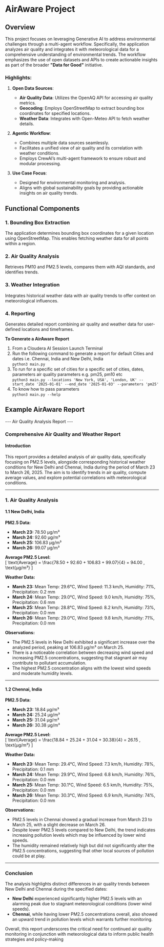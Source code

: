 # AirAware Project

## Overview
This project focuses on leveraging Generative AI to address environmental challenges through a multi-agent workflow. Specifically, the application analyzes air quality and integrates it with meteorological data for a comprehensive understanding of environmental trends. The workflow emphasizes the use of open datasets and APIs to create actionable insights as part of the broader **"Data for Good"** initiative.

### Highlights:
1. **Open Data Sources**:
   - **Air Quality Data**: Utilizes the OpenAQ API for accessing air quality metrics.
   - **Geocoding**: Employs OpenStreetMap to extract bounding box coordinates for specified locations.
   - **Weather Data**: Integrates with Open-Meteo API to fetch weather details.

2. **Agentic Workflow**:
   - Combines multiple data sources seamlessly.
   - Facilitates a unified view of air quality and its correlation with weather conditions.
   - Employs CrewAI’s multi-agent framework to ensure robust and modular processing.

3. **Use Case Focus**:
   - Designed for environmental monitoring and analysis.
   - Aligns with global sustainability goals by providing actionable insights on air quality trends.

## Functional Components
### 1. Bounding Box Extraction
The application determines bounding box coordinates for a given location using OpenStreetMap. This enables fetching weather data for all points within a region.

### 2. Air Quality Analysis
Retrieves PM10 and PM2.5 levels, compares them with AQI standards, and identifies trends.

### 3. Weather Integration
Integrates historical weather data with air quality trends to offer context on meteorological influences.

### 4. Reporting
Generates detailed report combining air quality and weather data for user-defined locations and timeframes.

**To Generate a AirAware Report**
1. From a Cloudera AI Session Launch Terminal
2. Run the following command to generate a report for default Cities and dates i.e. Chennai, India and New Delhi, India <br>
`python3 main.py`
3. To run for a specific set of cities for a specific set of cities, dates, parameters air quality parameters e.g. pm25, pm10 etc <br>
`python3 main.py --locations 'New York, USA', 'London, UK' --start_date '2025-01-01' --end_date '2025-01-03' --parameters 'pm25' `
4. To know how to pass parameters<br>
`python3 main.py --help`

 
## Example AirAware Report
--- Air Quality Analysis Report ---
### Comprehensive Air Quality and Weather Report

#### Introduction
This report provides a detailed analysis of air quality data, specifically focusing on PM2.5 levels, alongside corresponding historical weather conditions for New Delhi and Chennai, India during the period of March 23 to March 26, 2025. The aim is to identify trends in air quality, compute average values, and explore potential correlations with meteorological conditions.

---

### 1. Air Quality Analysis

#### 1.1 New Delhi, India

**PM2.5 Data:**
- **March 23:** 78.50 µg/m³
- **March 24:** 92.60 µg/m³
- **March 25:** 106.83 µg/m³
- **March 26:** 99.07 µg/m³

**Average PM2.5 Level:**  
\[
\text{Average} = \frac{78.50 + 92.60 + 106.83 + 99.07}{4} = 94.00 \, \text{µg/m³}
\]

**Weather Data:**
- **March 23:** Mean Temp: 29.6°C, Wind Speed: 11.3 km/h, Humidity: 71%, Precipitation: 0.2 mm
- **March 24:** Mean Temp: 29.0°C, Wind Speed: 9.0 km/h, Humidity: 75%, Precipitation: 0.6 mm
- **March 25:** Mean Temp: 28.8°C, Wind Speed: 8.2 km/h, Humidity: 73%, Precipitation: 0.0 mm
- **March 26:** Mean Temp: 29.0°C, Wind Speed: 9.8 km/h, Humidity: 71%, Precipitation: 0.0 mm

**Observations:**
- The PM2.5 levels in New Delhi exhibited a significant increase over the analyzed period, peaking at 106.83 µg/m³ on March 25.
- There is a noticeable correlation between decreasing wind speed and increasing PM2.5 concentrations, suggesting that stagnant air may contribute to pollutant accumulation.
- The highest PM2.5 concentration aligns with the lowest wind speeds and moderate humidity levels.

---

#### 1.2 Chennai, India

**PM2.5 Data:**
- **March 23:** 18.84 µg/m³
- **March 24:** 25.24 µg/m³
- **March 25:** 31.04 µg/m³
- **March 26:** 30.38 µg/m³

**Average PM2.5 Level:**  
\[
\text{Average} = \frac{18.84 + 25.24 + 31.04 + 30.38}{4} = 26.15 \, \text{µg/m³}
\]

**Weather Data:**
- **March 23:** Mean Temp: 29.4°C, Wind Speed: 7.3 km/h, Humidity: 78%, Precipitation: 0.1 mm
- **March 24:** Mean Temp: 29.9°C, Wind Speed: 6.8 km/h, Humidity: 76%, Precipitation: 0.0 mm
- **March 25:** Mean Temp: 30.1°C, Wind Speed: 6.5 km/h, Humidity: 75%, Precipitation: 0.0 mm
- **March 26:** Mean Temp: 30.3°C, Wind Speed: 6.9 km/h, Humidity: 74%, Precipitation: 0.0 mm

**Observations:**
- PM2.5 levels in Chennai showed a gradual increase from March 23 to March 25, with a slight decrease on March 26.
- Despite lower PM2.5 levels compared to New Delhi, the trend indicates increasing pollution levels which may be influenced by lower wind speeds.
- The humidity remained relatively high but did not significantly alter the PM2.5 concentrations, suggesting that other local sources of pollution could be at play.

---

### Conclusion

The analysis highlights distinct differences in air quality trends between New Delhi and Chennai during the specified dates:

- **New Delhi** experienced significantly higher PM2.5 levels with an alarming peak due to stagnant meteorological conditions (lower wind speeds).
- **Chennai**, while having lower PM2.5 concentrations overall, also showed an upward trend in pollution levels which warrants further monitoring.

Overall, this report underscores the critical need for continued air quality monitoring in conjunction with meteorological data to inform public health strategies and policy-making